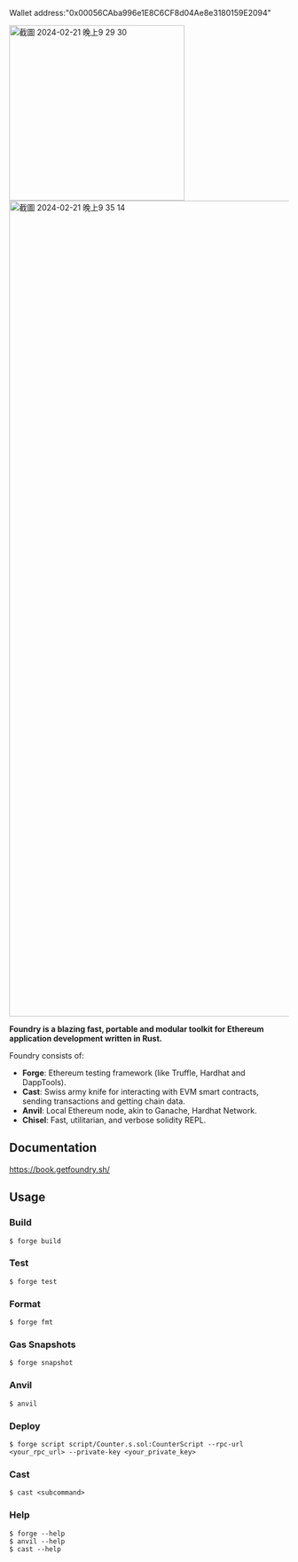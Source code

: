 Wallet address:"0x00056CAba996e1E8C6CF8d04Ae8e3180159E2094"


<img width="316" alt="截圖 2024-02-21 晚上9 29 30" src="https://github.com/hsu5211/2024-Spring-HW0/assets/141152413/2c1d25ba-f9c5-466f-af07-56b86c7cb3ab">

<img width="1470" alt="截圖 2024-02-21 晚上9 35 14" src="https://github.com/hsu5211/2024-Spring-HW0/assets/141152413/140e7524-caf2-4e86-8bef-76ce2d01774a">

**Foundry is a blazing fast, portable and modular toolkit for Ethereum application development written in Rust.**

Foundry consists of:

-   **Forge**: Ethereum testing framework (like Truffle, Hardhat and DappTools).
-   **Cast**: Swiss army knife for interacting with EVM smart contracts, sending transactions and getting chain data.
-   **Anvil**: Local Ethereum node, akin to Ganache, Hardhat Network.
-   **Chisel**: Fast, utilitarian, and verbose solidity REPL.

## Documentation

https://book.getfoundry.sh/

## Usage

### Build

```shell
$ forge build
```

### Test

```shell
$ forge test
```

### Format

```shell
$ forge fmt
```

### Gas Snapshots

```shell
$ forge snapshot
```

### Anvil

```shell
$ anvil
```


### Deploy

```shell
$ forge script script/Counter.s.sol:CounterScript --rpc-url <your_rpc_url> --private-key <your_private_key>
```

### Cast

```shell
$ cast <subcommand>
```

### Help

```shell
$ forge --help
$ anvil --help
$ cast --help
```

